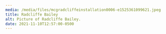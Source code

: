 ```yaml
---
media: /media/files/mcgradcliffeinstallation0006-e1525361099621.jpeg
title: Radcliffe Bailey
alt: Picture of Radcliffe Bailey.
date: 2021-11-10T12:57:00-0500
---
```

